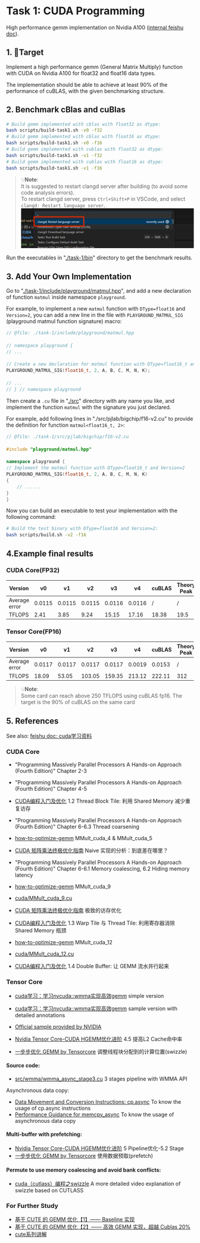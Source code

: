 # Task 1: CUDA Programming

High performance gemm implementation on Nvidia A100 ([internal feishu doc](https://aicarrier.feishu.cn/wiki/EvivwNtVRij2XVk0i36cBN8Bn1f)).

## 1. 🎯Target

Implement a high performance gemm (General Matrix Multiply) function with CUDA on Nvidia A100 for float32 and float16 data types.

The implementation should be able to achieve at least 90% of the performance of cuBLAS, with the given benchmarking structure.

## 2. Benchmark cBlas and cuBlas

```bash
# Build gemm implemented with cblas with float32 as dtype:
bash scripts/build-task1.sh -v0 -f32
# Build gemm implemented with cblas with float16 as dtype:
bash scripts/build-task1.sh -v0 -f16
# Build gemm implemented with cublas with float32 as dtype:
bash scripts/build-task1.sh -v1 -f32
# Build gemm implemented with cublas with float16 as dtype:
bash scripts/build-task1.sh -v1 -f16
```

> 💡**Note**:  
> It is suggested to restart clangd server after building (to avoid some code analysis errors).  
> To restart clangd server, press `Ctrl+Shift+P` in VSCode, and select `clangd: Restart language server`.  
> ![restart-clangd](../docs/imgs/restart-clangd.png)

Run the executables in "[./task-1/bin](./bin)" directory to get the benchmark results.

## 3. Add Your Own Implementation

Go to "[./task-1/include/playground/matmul.hpp](./include/playground/matmul.hpp)", and add a new declaration of function `matmul` inside namespace `playground`.

For example, to implement a new `matmul` function with `DType=float16` and `Version=2`, you can add a new line in the file with `PLAYGROUND_MATMUL_SIG` (playground matmul function signature) macro:

```cpp
// @file: ./task-1/include/playground/matmul.hpp

// namespace playground {
// ...

// Create a new declaration for matmul function with DType=float16_t and Version=2
PLAYGROUND_MATMUL_SIG(float16_t, 2, A, B, C, M, N, K);

// ...
// } // namespace playground
```

Then create a `.cu` file in "[./src](./src)" directory with any name you like, and implement the function `matmul` with the signature you just declared.

For example, add following lines in "./src/pjlab/bigchip/f16-v2.cu" to provide the definition for function `matmul<float16_t, 2>`:

```cpp
// @file: ./task-1/src/pjlab/bigchip/f16-v2.cu

#include "playground/matmul.hpp"

namespace playground {
// Implement the matmul function with DType=float16_t and Version=2
PLAYGROUND_MATMUL_SIG(float16_t, 2, A, B, C, M, N, K)
{
    // ......
}
}
```

Now you can build an executable to test your implementation with the following command:

```bash
# Build the test binary with DType=float16 and Version=2:
bash scripts/build.sh -v2 -f16
```

## 4.Example final results

### CUDA Core(FP32)
| Version | v0 | v1 | v2 | v3 | v4 | cuBLAS | Theory Peak |
| --- | --- | --- | --- | --- | --- | --- | --- | 
| Average error | 0.0115 | 0.0115 | 0.0115 | 0.0116 | 0.0116 | / | / |
| TFLOPS | 2.41 | 3.85 | 9.24 | 15.15 | 17.16 | 18.38 | 19.5 |

### Tensor Core(FP16)

| Version | v0 | v1 | v2 |  v3 |v4 | cuBLAS | Theory Peak |
| --- | --- | --- | --- | --- | --- | --- | --- |
| Average error | 0.0117 | 0.0117 | 0.0117 | 0.0117 | 0.0019 |0.0153 | / |
| TFLOPS | 18.09 | 53.05 |103.05 |159.35 | 213.12 |222.11 | 312 |

> 💡**Note**:  
> Some card can reach above 250 TFLOPS using cuBLAS fp16. The target is the 90% of cuBLAS on the same card

## 5. References
See also: [feishu doc: cuda学习资料](https://aicarrier.feishu.cn/wiki/SFdnw61vHi1AfRkeJVecgMjBnrc)

### CUDA Core

- "Programming Massively Parallel Processors  A Hands-on Approach (Fourth Edition)" Chapter 2-3

- "Programming Massively Parallel Processors  A Hands-on Approach (Fourth Edition)" Chapter 4-5
- [CUDA编程入门及优化](https://zhuanlan.zhihu.com/p/441146275) 1.2 Thread Block Tile: 利用 Shared Memory 减少重复访存

- "Programming Massively Parallel Processors  A Hands-on Approach (Fourth Edition)" Chapter 6-6.3 Thread coarsening
- [how-to-optimize-gemm](https://zhuanlan.zhihu.com/p/478846788) MMult_cuda_4 & MMult_cuda_5
- [CUDA 矩阵乘法终极优化指南](https://zhuanlan.zhihu.com/p/410278370) Naive 实现的分析：到底差在哪里？

- "Programming Massively Parallel Processors  A Hands-on Approach (Fourth Edition)" Chapter 6-6.1 Memory coalescing, 6.2 Hiding memory latency
- [how-to-optimize-gemm](https://zhuanlan.zhihu.com/p/478846788) MMult_cuda_9
- [cuda/MMult_cuda_9.cu](https://github.com/tpoisonooo/how-to-optimize-gemm/blob/master/cuda/MMult_cuda_9.cu)
- [CUDA 矩阵乘法终极优化指南](https://zhuanlan.zhihu.com/p/410278370) 极致的访存优化
- [CUDA编程入门及优化](https://zhuanlan.zhihu.com/p/441146275) 1.3 Warp Tile 与 Thread Tile: 利用寄存器消除 Shared Memory 瓶颈


- [how-to-optimize-gemm](https://zhuanlan.zhihu.com/p/478846788) MMult_cuda_12
- [cuda/MMult_cuda_12.cu](https://github.com/tpoisonooo/how-to-optimize-gemm/blob/master/cuda/MMult_cuda_12.cu)
- [CUDA编程入门及优化](https://zhuanlan.zhihu.com/p/441146275) 1.4 Double Buffer: 让 GEMM 流水并行起来

### Tensor Core

- [cuda学习：学习nvcuda::wmma实现高效gemm](https://zhuanlan.zhihu.com/p/353208013) simple version

- [cuda学习：学习nvcuda::wmma实现高效gemm](https://zhuanlan.zhihu.com/p/353208013) sample version with detailed annotations
- [Official sample provided by NVIDIA](https://github.com/NVIDIA/cuda-samples/blob/master/Samples/3_CUDA_Features/cudaTensorCoreGemm/cudaTensorCoreGemm.cu)

- [Nvidia Tensor Core-CUDA HGEMM优化进阶](https://zhuanlan.zhihu.com/p/639297098/) 4.5 提高L2 Cache命中率
- [一步步优化 GEMM by Tensorcore](https://zhuanlan.zhihu.com/p/638522893) 调整线程块分配到的计算位置(swizzle)


#### Source code:
- [src/wmma/wmma_async_stage3.cu](https://github.com/Bruce-Lee-LY/cuda_hgemm/blob/master/src/wmma/wmma_async_stage3.cu) 3 stages pipeline with WMMA API

Asynchronous data copy:
- [ Data Movement and Conversion Instructions: cp.async](https://docs.nvidia.com/cuda/parallel-thread-execution/index.html#data-movement-and-conversion-instructions-cp-async) To know the usage of cp.async instructions
- [Performance Guidance for memcpy_async](https://docs.nvidia.com/cuda/parallel-thread-execution/index.html#data-movement-and-conversion-instructions-cp-async) To know the usage of asynchronous data copy

#### Multi-buffer with prefetching:
- [Nvidia Tensor Core-CUDA HGEMM优化进阶](https://zhuanlan.zhihu.com/p/639297098) 5 Pipeline优化-5.2 Stage
- [一步步优化 GEMM by Tensorcore](https://zhuanlan.zhihu.com/p/638522893) 使用数据预取(prefetch)

#### Permute to use memory coalescing and avoid bank conflicts:
- [cuda（cutlass）编程之swizzle](https://www.bilibili.com/video/BV1Jb421e7UN/?spm_id_from=333.999.0.0&vd_source=2fe7991a33356057a2e41a2d37f9b7e0) A more detailed video explanation of swizzle based on CUTLASS

### For Further Study

- [基于 CUTE 的 GEMM 优化【1】—— Baseline 实现](https://zhuanlan.zhihu.com/p/695063154)
- [基于 CUTE 的 GEMM 优化【2】—— 高效 GEMM 实现，超越 Cublas 20%](https://zhuanlan.zhihu.com/p/696028389)
- [cute系列讲解](https://www.zhihu.com/people/reed-84-49/posts)

